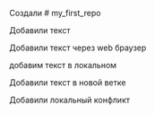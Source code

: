 Создали # my_first_repo

Добавили текст

Добавили текст через web браузер

добавим текст в локальном

Добавили текст в новой ветке

Добавили локальный конфликт
